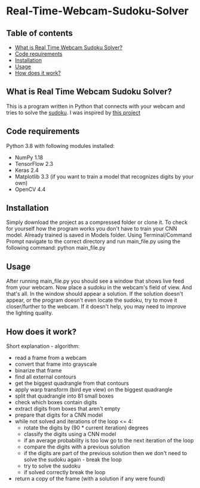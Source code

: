 # Real-Time-Webcam-Sudoku-Solver

## Table of contents
* [What is Real Time Webcam Sudoku Solver?](#What-is-Real-Time-Webcam-Sudoku-Solver?)
* [Code requirements](#Code-requirements)
* [Installation](#Installation)
* [Usage](#Usage)
* [How does it work?](#How-does-it-work?)

## What is Real Time Webcam Sudoku Solver?
This is a program written in Python that connects with your webcam and tries to solve the [sudoku](https://en.wikipedia.org/wiki/Sudoku). 
I was inspired by [this project](https://github.com/MateuszKozlowski1124/Real-Time-Webcam-Sudoku-Solver)

## Code requirements
Python 3.8 with following modules installed:
* NumPy 1.18 
* TensorFlow 2.3 
* Keras 2.4
* Matplotlib 3.3 (if you want to train a model that recognizes digits by your own)
* OpenCV 4.4

## Installation
Simply download the project as a compressed folder or clone it.
To check for yourself how the program works you don't have to train your CNN model. 
Already trained is saved in Models folder. 
Using Terminal/Command Prompt navigate to the correct directory and run main_file.py using the following command: python main_file.py

## Usage
After running main_file.py you should see a window that shows live feed from your webcam.
Now place a sudoku in the webcam's field of view.
And that's all. In the window should appear a solution.
If the solution doesn't appear, or the program doesn't even locate the sudoku, try to move it closer/further to the webcam. If it doesn't help, you may need to improve the lighting quality.

## How does it work?
Short explanation - algorithm:
* read a frame from a webcam
* convert that frame into grayscale
* binarize that frame
* find all external contours
* get the biggest quadrangle from that contours
* apply warp transform (bird eye view) on the biggest quadrangle
* split that quadrangle into 81 small boxes
* check which boxes contain digits
* extract digits from boxes that aren't empty
* prepare that digits for a CNN model
* while not solved and iterations of the loop <= 4:
	* rotate the digits by (90 * current iteration) degrees
	* classify the digits using a CNN model
	* if an average probability is too low go to the next iteration of the loop
	* compare the digits with a previous solution
	* if the digits are part of the previous solution then we don't need to solve the sudoku again - break the loop
	* try to solve the sudoku
	* if solved correctly break the loop
* return a copy of the frame (with a solution if any were found)

